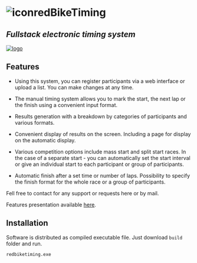 # ![icon](https://remote.rslt.live/static/img/redbiketiming_icon.png)redBikeTiming
## _Fullstack electronic timing system_

[![logo](https://remote.rslt.live/static/img/redbiketiming.png)](https://remote.rslt.live)


## Features
- Using this system, you can register participants via a web interface or upload a list.  You can make changes at any time.
- The manual timing system allows you to mark the start, the next lap or the finish using a convenient input format.
- Results generation with a breakdown by categories of participants and various formats.
- Convenient display of results on the screen. Including a page for display on the automatic display.

- Various competition options include mass start and split start races. In the case of a separate start - you can automatically set the start interval or give an individual start to each participant or group of participants.
- Automatic finish after a set time or number of laps. Possibility to specify the finish format for the whole race or a group of participants.

Fell free to contact for any support or requests here or by mail.

Features presentation available [here](presentation/presentation.pdf).


## Installation

Software is distributed as compiled executable file. Just download `build` folder and run.

```sh
redbiketiming.exe
```

